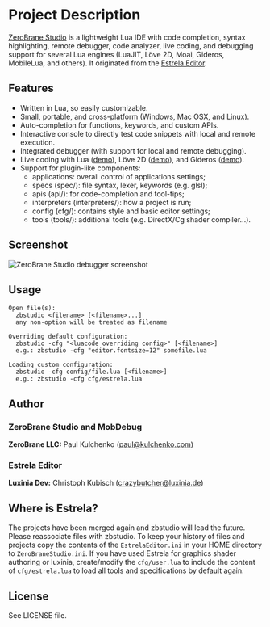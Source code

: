 # Project Description

[ZeroBrane Studio](http://studio.zerobrane.com/) is a lightweight Lua IDE with code completion, syntax
highlighting, remote debugger, code analyzer, live coding, and debugging
support for several Lua engines (LuaJIT, Löve 2D, Moai, Gideros, MobileLua,
and others). It originated from the [Estrela Editor](http://www.luxinia.de/index.php/Estrela/).

## Features

* Written in Lua, so easily customizable.
* Small, portable, and cross-platform (Windows, Mac OSX, and Linux).
* Auto-completion for functions, keywords, and custom APIs.
* Interactive console to directly test code snippets with local and remote execution.
* Integrated debugger (with support for local and remote debugging).
* Live coding with Lua ([demo](http://notebook.kulchenko.com/zerobrane/live-coding-in-lua-bret-victor-style)), Löve 2D ([demo](http://notebook.kulchenko.com/zerobrane/live-coding-with-love)), and Gideros ([demo](http://notebook.kulchenko.com/zerobrane/gideros-live-coding-with-zerobrane-studio-ide)).
* Support for plugin-like components:
  - applications: overall control of applications settings;
  - specs (spec/): file syntax, lexer, keywords (e.g. glsl);
  - apis (api/): for code-completion and tool-tips;
  - interpreters (interpreters/): how a project is run;
  - config (cfg/): contains style and basic editor settings;
  - tools (tools/): additional tools (e.g. DirectX/Cg shader compiler...).

## Screenshot

![ZeroBrane Studio debugger screenshot](http://studio.zerobrane.com/images/debugging.png)

## Usage

```
Open file(s):
  zbstudio <filename> [<filename>...]
  any non-option will be treated as filename

Overriding default configuration:
  zbstudio -cfg "<luacode overriding config>" [<filename>]
  e.g.: zbstudio -cfg "editor.fontsize=12" somefile.lua

Loading custom configuration:
  zbstudio -cfg config/file.lua [<filename>]
  e.g.: zbstudio -cfg cfg/estrela.lua
```

## Author

### ZeroBrane Studio and MobDebug

  **ZeroBrane LLC:** Paul Kulchenko (paul@kulchenko.com)

### Estrela Editor

  **Luxinia Dev:** Christoph Kubisch (crazybutcher@luxinia.de)

## Where is Estrela?

The projects have been merged again and zbstudio will lead the future.
Please reassociate files with zbstudio. To keep your history of files and
projects copy the contents of the `EstrelaEditor.ini` in your HOME directory
to `ZeroBraneStudio.ini`. If you have used Estrela for graphics shader
authoring or luxinia, create/modify the `cfg/user.lua` to include the content
of `cfg/estrela.lua` to load all tools and specifications by default again.
  
## License

See LICENSE file.
